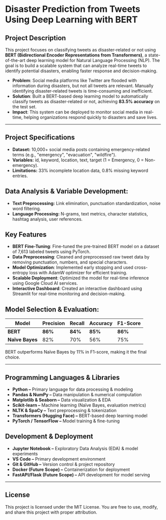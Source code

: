 # Disaster Prediction from Tweets Using Deep Learning with BERT

## Project Description
This project focuses on classifying tweets as disaster-related or not using **BERT (Bidirectional Encoder Representations from Transformers)**, a state-of-the-art deep learning model for Natural Language Processing (NLP). The goal is to build a scalable system that can analyze real-time tweets to identify potential disasters, enabling faster response and decision-making.

- **Problem**: Social media platforms like Twitter are flooded with information during disasters, but not all tweets are relevant. Manually identifying disaster-related tweets is time-consuming and inefficient.
- **Solution**: Built a BERT-based deep learning model to automatically classify tweets as disaster-related or not, achieving **83.5% accuracy** on the test set.
- **Impact**: This system can be deployed to monitor social media in real-time, helping organizations respond quickly to disasters and save lives.

-------

## Project Specifications

- **Dataset:** 10,000+ social media posts containing emergency-related terms (e.g., "emergency", "evacuation", "wildfire").
- **Variables:** id, keyword, location, text, target (1 = Emergency, 0 = Non-emergency).
- **Limitations:** 33% incomplete location data, 0.8% missing keyword entries.

## Data Analysis & Variable Development:
- **Text Preprocessing:** Link elimination, punctuation standardization, noise word filtering.
- **Language Processing:** N-grams, text metrics, character statistics, hashtag analysis, user references.


## Key Features
- **BERT Fine-Tuning**: Fine-tuned the pre-trained BERT model on a dataset of 7,613 labeled tweets using PyTorch.
- **Data Preprocessing**: Cleaned and preprocessed raw tweet data by removing punctuation, numbers, and special characters.
- **Model Optimization**: Implemented early stopping and used cross-entropy loss with AdamW optimizer for efficient training.
- **Scalable Deployment**: Optimized the model for real-time inference using Google Cloud AI services.
- **Interactive Dashboard**: Created an interactive dashboard using Streamlit for real-time monitoring and decision-making.


## Model Selection & Evaluation:

| Model        | Precision | Recall | Accuracy | F1-Score |
|-------------|-----------|--------|-----------|---------|
| **BERT**   | **86%**  | **84%** | **85%**  | **86%** |
| **Naïve Bayes** | 82% | 70% | 56% | 75% |


BERT outperforms Naïve Bayes by 11% in F1-score, making it the final choice.


-----

## Programming Languages & Libraries
- **Python –** Primary language for data processing & modeling
- **Pandas & NumPy –** Data manipulation & numerical computation
- **Matplotlib & Seaborn –** Data visualization & EDA
- **Scikit-learn –** Machine learning (Naïve Bayes, evaluation metrics)
- **NLTK & SpaCy –** Text preprocessing & tokenization
- **Transformers (Hugging Face) –** BERT-based deep learning model
- **PyTorch / TensorFlow –** Model training & fine-tuning

## Development & Deployment
- **Jupyter Notebook –** Exploratory Data Analysis (EDA) & model experiments
- **VS Code –** Primary development environment
- **Git & GitHub –** Version control & project repository
- **Docker (Future Scope) –** Containerization for deployment
- **FastAPI/Flask (Future Scope) –** API development for model serving

----

## License
This project is licensed under the MIT License. You are free to use, modify, and share this project with proper attribution.

